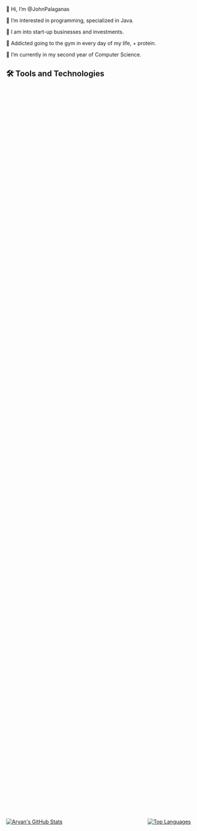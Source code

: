 👋 Hi, I’m @JohnPalaganas 

👀 I’m interested in programming, specialized in Java. 

🥦 I am into start-up businesses and investments. 

🔎 Addicted going to the gym in every day of my life, + protein. 

🌱 I’m currently in my second year of Computer Science. 

## :hammer_and_wrench: Tools and Technologies
<p>

<div align="center" style="display: flex; align-items: center; justify-content: space-between; height: 100vh;">
    <a href="https://github.com/AryanK1511" style="margin-right: 10px;">
        <img src="https://github-readme-stats.vercel.app/api?username=AryanK1511&theme=radical" alt="Aryan's GitHub Stats">
    </a>
    <a href="https://github.com/AryanK1511">
        <img src="https://github-readme-stats.vercel.app/api/top-langs/?username=AryanK1511&theme=radical&layout=compact" alt="Top Languages">
    </a>
</div>

[![Aryan's GitHub stats](https://github-readme-stats.vercel.app/api?username=AryanK1511&theme=radical)](https://github.com/anuraghazra/github-readme-stats)
[![Top Langs](https://github-readme-stats.vercel.app/api/top-langs/?username=AryanK1511&theme=radical&layout=compact)](https://github.com/anuraghazra/github-readme-stats)
